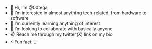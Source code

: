 - 👋 Hi, I’m @00tega
- 👀 I’m interested in almost anything tech-related, from hardware to software
- 🌱 I’m currently learning anything of interest
- 💞️ I’m looking to collaborate with basically anyone
- 📫 Reach me through my twitter(X) link on my bio
- ⚡ Fun fact: ...

<!---
00tega/00tega is a ✨ special ✨ repository because its `README.md` (this file) appears on your GitHub profile.
You can click the Preview link to take a look at your changes.
--->
